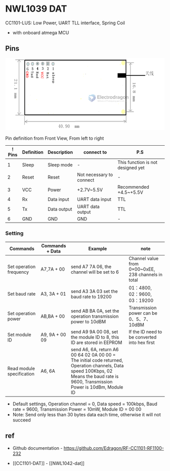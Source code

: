 # NWL1039 DAT

CC1101-LUS: Low Power, UART TLL interface, Spring Coil

- with onboard atmega MCU

## Pins

![](2023-09-05-16-07-22.png)

Pin definition from Front View, From left to right

| ! Pins | Definition | Description | connect to               | P.S                               |
| ------ | ---------- | ----------- | ------------------------ | --------------------------------- |
| 1      | Sleep      | Sleep mode  | -                        | This function is not designed yet |
| 2      | Reset      | Reset       | Not necessary to connect | -                                 |
| 3      | VCC        | Power       | +2.7V~5.5V               | Recommended +4.5~+5.5V            |
| 4      | Rx         | Data input  | UART data input          | TTL                               |
| 5      | Tx         | Data output | UART data output         | TTL                               |
| 6      | GND        | GND         | GND                      | -                                 |

### Setting

| Commands                  | Commands + Data | Example                                                                                                                                                                              | note                                                |
| ------------------------- | --------------- | ------------------------------------------------------------------------------------------------------------------------------------------------------------------------------------ | --------------------------------------------------- |
| Set operation frequency   | A7,7A + 00      | send A7 7A 06, the channel will be set to 6                                                                                                                                          | Channel value from 0×00~0xEE, 238 channels in total |
| Set baud rate             | A3, 3A + 01     | send A3 3A 03 set the baud rate to 19200                                                                                                                                             | 01：4800, 02：9600, 03：19200                       |
| Set operation power       | AB,BA + 00      | send AB BA 0A, set the operation transmission power to 10dBM                                                                                                                         | Transmission power can be 0、5、7、10dBM            |
| Set module ID             | A9, 9A + 00 09  | send A9 9A 00 08, set the module ID to 8, this ID are stored in EEPROM                                                                                                               | If the ID need to be converted into hex first       |
| Read module specification | A6, 6A          | send A6, 6A, return A6 00 64 02 0A 00 00 = The initial code returned, Operation channels, Data speed 100Kbps, 02 Means the baud rate is 9600, Transmission Power is 10dBm, Module ID |

- Default settings, Operation channel = 0, Data speed = 100kbps, Baud rate = 9600, Transmission Power = 10mW, Module ID = 00 00
- Note: Send only less than 30 bytes data each time, otherwise it will not succeed<br />



## ref 

- Github documentation - https://github.com/Edragon/RF-CC1101-RF1100-232

* [[CC1101-DAT]] - [[NWL1042-dat]]
